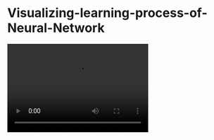 # Visualizing-learning-process-of-Neural-Network

<video src="Visualizing.mp4" width="320" height="200" controls preload></video>
